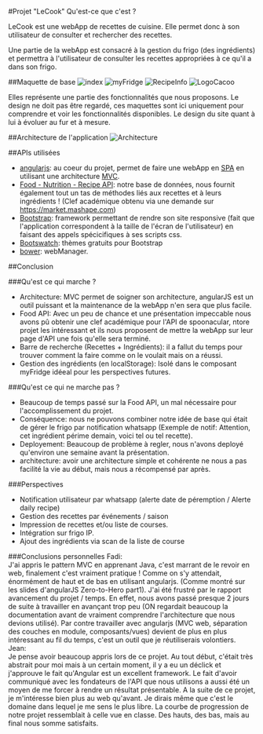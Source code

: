 #Projet "LeCook"
Qu'est-ce que c'est ?

LeCook est une webApp de recettes de cuisine. 
Elle permet donc à son utilisateur de consulter et rechercher des recettes.

Une partie de la webApp est consacré à la gestion du frigo (des ingrédients) et permettra à l'utilisateur
de consulter les recettes appropriées à ce qu'il a dans son frigo.
  
##Maquette de base
![index](http://img15.hostingpics.net/pics/567147indexHtml.png)
![myFridge](http://img15.hostingpics.net/pics/959436myFridge.png)
![RecipeInfo](http://img15.hostingpics.net/pics/495703RecipeInfo.png)
![LogoCacoo](http://img11.hostingpics.net/pics/118836MaquetteHome.png)

Elles représente une partie des fonctionnalités que nous proposons. Le design ne doit pas être regardé, ces maquettes sont ici uniquement pour comprendre et voir les fonctionnalités disponibles.
Le design du site quant à lui à évoluer au fur et à mesure.

##Architecture de l'application
![Architecture](http://img15.hostingpics.net/pics/755644Architecture.png)

##APIs utilisées
* [angularjs](https://angularjs.org/): au coeur du projet, permet de faire une webApp en [SPA](https://en.wikipedia.org/wiki/Single-page_application) en utilisant une architecture [MVC](https://openclassrooms.com/courses/apprenez-a-programmer-en-java/mieux-structurer-son-code-le-pattern-mvc).
* [Food - Nutrition - Recipe API](https://market.mashape.com/spoonacular/recipe-food-nutrition): notre base de données, nous fournit également tout un tas de méthodes liés aux recettes et à leurs ingrédients ! (Clef académique obtenu via une demande sur https://market.mashape.com)
* [Bootstrap](http://www.w3schools.com/bootstrap/): framework permettant de rendre son site responsive (fait que l'application correspondent à la taille de l'écran de l'utilisateur) en faisant des appels spécicifiques à ses scripts css.
* [Bootswatch](https://bootswatch.com/): thèmes gratuits pour Bootstrap
* [bower](https://bower.io/): webManager.


##Conclusion

###Qu'est ce qui marche ?
* Architecture: MVC permet de soigner son architecture, angularJS est un outil puissant et la maintenance de la webApp n'en sera que plus facile.
* Food API: Avec un peu de chance et une présentation impeccable nous avons pû obtenir une clef académique pour l'API de spoonacular, ntore projet les intéressant et ils nous proposent de mettre la webApp sur leur page d'API une fois qu'elle sera terminé.
* Barre de recherche (Recettes + Ingrédients): il a fallut du temps pour trouver comment la faire comme on le voulait mais on a réussi.
* Gestion des ingrédients (en localStorage): Isolé dans le composant myFridge idéeal pour les perspectives futures.

###Qu'est ce qui ne marche pas ?
* Beaucoup de temps passé sur la Food API, un mal nécessaire pour l'accomplissement du projet.
* Conséquence: nous ne pouvons combiner notre idée de base qui était de gérer le frigo par notification whatsapp (Exemple de notif: Attention, cet ingrédient périme demain, voici tel ou tel recette).
* Deployement: Beaucoup de problème à regler, nous n'avons deployé qu'environ une semaine avant la présentation.
* architecture: avoir une architecture simple et cohérente ne nous a pas facilité la vie au début, mais nous a récompensé par après.

###Perspectives
* Notification utilisateur par whatsapp (alerte date de péremption /  Alerte daily recipe)
* Gestion des recettes par événements / saison
* Impression de recettes et/ou liste de courses.
* Intégration sur frigo IP.
* Ajout des ingrédients via scan de la liste de course

###Conclusions personnelles
Fadi: <br/> J'ai appris le pattern MVC en apprenant Java, c'est marrant de le revoir en web, finalement c'est vraiment pratique ! Comme on s'y attendait, énormément de haut et de bas en utilisant angularjs.
(Comme montré sur les slides d'angularJS Zero-to-Hero part1). J'ai été frustré par le rapport avancement du projet / temps. 
En effet, nous avons passé presque 2 jours de suite à travailler en avançant trop peu (ON regardait beaucoup la documentation avant de vraiment comprendre l'architecture que nous devions utilisé). 
Par contre travailler avec angularjs (MVC web, séparation des couches en module, composants/vues) devient de plus en plus intéressant au fil du temps, c'est un outil que je réutiliserais volontiers.
<br/> Jean: <br/> Je pense avoir beaucoup appris lors de ce projet. Au tout début, c'était très abstrait pour moi mais à un certain moment, il y a eu un déclick et j'approuve le fait qu'Angular est un excellent framework.
Le fait d'avoir communiqué avec les fondateurs de l'API que nous utilisons a aussi été un moyen de me forcer à rendre un résultat présentable. A la suite de ce projet, je m'intéresse bien plus au web qu'avant. Je dirais même que c'est le domaine dans lequel je me sens le plus libre.
La courbe de progression de notre projet ressemblait à celle vue en classe. Des hauts, des bas, mais au final nous somme satisfaits.
